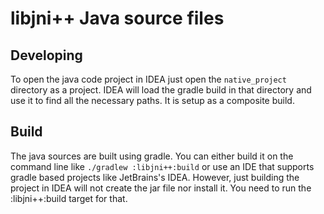# libjni++ Java source files

## Developing

To open the java code project in IDEA just open the `native_project` directory as a project.
IDEA will load the gradle build in that directory and use it to find all the necessary
paths.  It is setup as a composite build.

## Build

The java sources are built using gradle.   You can either build it on the command 
line like `./gradlew :libjni++:build` or use an IDE that supports gradle based projects like 
JetBrains's IDEA.  However, just building the project in IDEA will not create the jar file
nor install it.  You need to run the :libjni++:build target for that.

